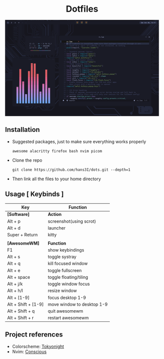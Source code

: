 <h1 align="center">Dotfiles</h1>

<p align="center">
  <img src="preview.png">
</p>

## Installation

- Suggested packages, just to make sure everything works properly

    ```
    awesome alacritty firefox bash nvim picom
    ```

</details>

- Clone the repo

  ```
  git clone https://github.com/hans3I/dots.git --depth=1
  ```

- Then link all the files to your home directory

</details>

## Usage [ Keybinds ] 
| Key                                  | Function                   |
| -----                                | -----                      |
| **[Software]**                       | **Action**                 |
| Alt + p                              | screenshot(using scrot)    |
| Alt + d                              | launcher                   |
| Super + Return                       | kitty                      |
|                                      |                            |
| **[AwesomeWM]**                      | **Function**               |
| F1                                   | show keybindings           |
| Alt + s                              | toggle systray             |
| Alt + q                              | kill focused window        |
| Alt + e                              | toggle fullscreen          |
| Alt + space                          | toggle floating/tiling     |
| Alt + j/k                            | toggle window focus        |
| Alt + h/l                            | resize window              |
| Alt + [1-9]                          | focus desktop 1-9          |
| Alt + Shift + [1-9]                  | move window to desktop 1-9 |
| Alt + Shift + q                      | quit awesomewm             |
| Alt + Shift + r                      | restart awesomewm          |


## Project references
  - Colorscheme: [Tokyonight](https://github.com/folke/tokyonight.nvim)
  - Nvim: [Conscious](https://github.com/manas140/conscious)
